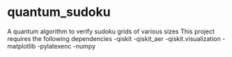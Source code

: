# quantum_sudoku
A quantum algorithm to verify sudoku grids of various sizes
This project requires the following dependencies
-qiskit
-qiskit_aer
-qiskit.visualization
-matplotlib
-pylatexenc
-numpy